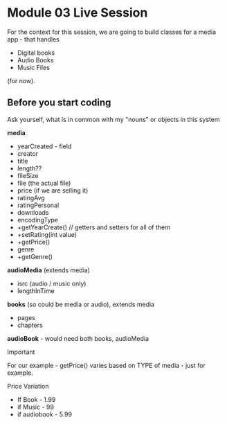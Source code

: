 # Module 03 Live Session

For the context for this session, we are going to build classes for a media app - that handles

* Digital books
* Audio Books
* Music Files 

(for now). 

## Before you start coding

Ask yourself, what is in common with my "nouns" or objects in this system



**media** 
 - yearCreated - field
 - creator 
 - title 
 - length??
 - fileSize
 - file (the actual file)
 - price (if we are selling it)
 - ratingAvg
 - ratingPersonal
 - downloads
 - encodingType
 - +getYearCreate() // getters and setters for all of them
 - +setRating(int value)
 - +getPrice() 
 - genre
 - +getGenre()




**audioMedia** (extends media)
- isrc (audio / music only)
- lengthInTime


**books** (so could be media or audio), extends media
- pages
- chapters


**audioBook** - would need both books, audioMedia


> [!IMPORTANT]
> For our example - getPrice() varies based on TYPE of media - just for example. 

Price Variation
* If Book - 1.99
* if Music - 99
* if audiobook - 5.99